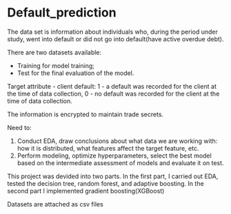 # Default_prediction
The data set is information about individuals who, during the period under study, went into default or did not go into default(have active overdue debt).

There are two datasets available:
- Training for model training;
- Test for the final evaluation of the model.

Target attribute - client default: 1 - a default was recorded for the client at the time of data collection, 0 - no default was recorded for the client at the time of data collection.

The information is encrypted to maintain trade secrets.

Need to:
1. Conduct EDA, draw conclusions about what data we are working with: how it is distributed, what features affect the target feature, etc.
2. Perform modeling, optimize hyperparameters, select the best model based on the intermediate assessment of models and evaluate it on test.

This project was devided into two parts. In the first part, I carried out EDA, tested the decision tree, random forest, and adaptive boosting. In the second part I implemented gradient boosting(XGBoost)

Datasets are attached as csv files
